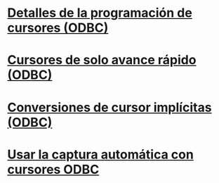 # [Detalles de la programación de cursores (ODBC)](cursor-programming-details-odbc.md)
# [Cursores de solo avance rápido (ODBC)](fast-forward-only-cursors-odbc.md)
# [Conversiones de cursor implícitas (ODBC)](implicit-cursor-conversions-odbc.md)
# [Usar la captura automática con cursores ODBC](using-autofetch-with-odbc-cursors.md)
